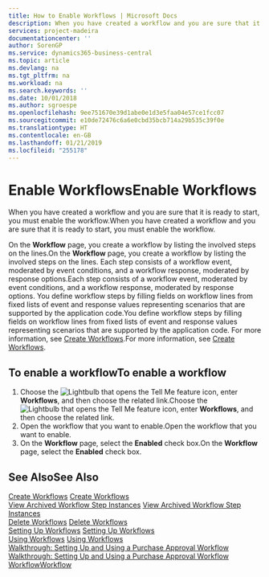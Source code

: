 ```yaml
---
title: How to Enable Workflows | Microsoft Docs
description: When you have created a workflow and you are sure that it is ready to start, you must enable the workflow.
services: project-madeira
documentationcenter: ''
author: SorenGP
ms.service: dynamics365-business-central
ms.topic: article
ms.devlang: na
ms.tgt_pltfrm: na
ms.workload: na
ms.search.keywords: ''
ms.date: 10/01/2018
ms.author: sgroespe
ms.openlocfilehash: 9ee751670e39d1abe0e1d3e5faa04e57ce1fcc07
ms.sourcegitcommit: e10de72476c6a6e0cbd35bcb714a29b535c39f0e
ms.translationtype: HT
ms.contentlocale: en-GB
ms.lasthandoff: 01/21/2019
ms.locfileid: "255178"
---
```

# <a name="enable-workflows"></a><span data-ttu-id="ab303-103">Enable Workflows</span><span class="sxs-lookup"><span data-stu-id="ab303-103">Enable Workflows</span></span>
<span data-ttu-id="ab303-104">When you have created a workflow and you are sure that it is ready to start, you must enable the workflow.</span><span class="sxs-lookup"><span data-stu-id="ab303-104">When you have created a workflow and you are sure that it is ready to start, you must enable the workflow.</span></span>  

 <span data-ttu-id="ab303-105">On the **Workflow** page, you create a workflow by listing the involved steps on the lines.</span><span class="sxs-lookup"><span data-stu-id="ab303-105">On the **Workflow** page, you create a workflow by listing the involved steps on the lines.</span></span> <span data-ttu-id="ab303-106">Each step consists of a workflow event, moderated by event conditions, and a workflow response, moderated by response options.</span><span class="sxs-lookup"><span data-stu-id="ab303-106">Each step consists of a workflow event, moderated by event conditions, and a workflow response, moderated by response options.</span></span> <span data-ttu-id="ab303-107">You define workflow steps by filling fields on workflow lines from fixed lists of event and response values representing scenarios that are supported by the application code.</span><span class="sxs-lookup"><span data-stu-id="ab303-107">You define workflow steps by filling fields on workflow lines from fixed lists of event and response values representing scenarios that are supported by the application code.</span></span> <span data-ttu-id="ab303-108">For more information, see [Create Workflows](across-how-to-create-workflows.md).</span><span class="sxs-lookup"><span data-stu-id="ab303-108">For more information, see [Create Workflows](across-how-to-create-workflows.md).</span></span>  

## <a name="to-enable-a-workflow"></a><span data-ttu-id="ab303-109">To enable a workflow</span><span class="sxs-lookup"><span data-stu-id="ab303-109">To enable a workflow</span></span>  
1.  <span data-ttu-id="ab303-110">Choose the ![Lightbulb that opens the Tell Me feature](media/ui-search/search_small.png "Tell me what you want to do") icon, enter **Workflows**, and then choose the related link.</span><span class="sxs-lookup"><span data-stu-id="ab303-110">Choose the ![Lightbulb that opens the Tell Me feature](media/ui-search/search_small.png "Tell me what you want to do") icon, enter **Workflows**, and then choose the related link.</span></span>  
2.  <span data-ttu-id="ab303-111">Open the workflow that you want to enable.</span><span class="sxs-lookup"><span data-stu-id="ab303-111">Open the workflow that you want to enable.</span></span>  
3.  <span data-ttu-id="ab303-112">On the **Workflow** page, select the **Enabled** check box.</span><span class="sxs-lookup"><span data-stu-id="ab303-112">On the **Workflow** page, select the **Enabled** check box.</span></span>  

## <a name="see-also"></a><span data-ttu-id="ab303-113">See Also</span><span class="sxs-lookup"><span data-stu-id="ab303-113">See Also</span></span>  
 <span data-ttu-id="ab303-114">[Create Workflows](across-how-to-create-workflows.md) </span><span class="sxs-lookup"><span data-stu-id="ab303-114">[Create Workflows](across-how-to-create-workflows.md) </span></span>  
 <span data-ttu-id="ab303-115">[View Archived Workflow Step Instances](across-how-to-view-archived-workflow-step-instances.md) </span><span class="sxs-lookup"><span data-stu-id="ab303-115">[View Archived Workflow Step Instances](across-how-to-view-archived-workflow-step-instances.md) </span></span>  
 <span data-ttu-id="ab303-116">[Delete Workflows](across-how-to-delete-workflows.md) </span><span class="sxs-lookup"><span data-stu-id="ab303-116">[Delete Workflows](across-how-to-delete-workflows.md) </span></span>  
 <span data-ttu-id="ab303-117">[Setting Up Workflows](across-set-up-workflows.md) </span><span class="sxs-lookup"><span data-stu-id="ab303-117">[Setting Up Workflows](across-set-up-workflows.md) </span></span>  
 <span data-ttu-id="ab303-118">[Using Workflows](across-use-workflows.md) </span><span class="sxs-lookup"><span data-stu-id="ab303-118">[Using Workflows](across-use-workflows.md) </span></span>  
 <span data-ttu-id="ab303-119">[Walkthrough: Setting Up and Using a Purchase Approval Workflow](walkthrough-setting-up-and-using-a-purchase-approval-workflow.md) </span><span class="sxs-lookup"><span data-stu-id="ab303-119">[Walkthrough: Setting Up and Using a Purchase Approval Workflow](walkthrough-setting-up-and-using-a-purchase-approval-workflow.md) </span></span>  
 [<span data-ttu-id="ab303-120">Workflow</span><span class="sxs-lookup"><span data-stu-id="ab303-120">Workflow</span></span>](across-workflow.md)   
